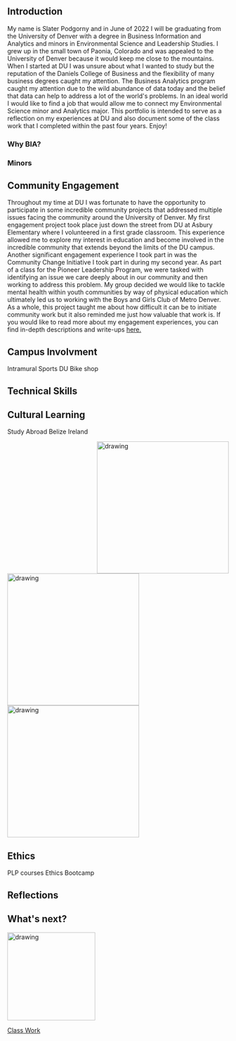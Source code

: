 ## Introduction

My name is Slater Podgorny and in June of 2022 I will be graduating from the University of Denver with a degree in Business Information and Analytics and minors in Environmental Science and Leadership Studies. I grew up in the small town of Paonia, Colorado and was appealed to the University of Denver because it would keep me close to the mountains. When I started at DU I was unsure about what I wanted to study but the reputation of the Daniels College of Business and the flexibility of many business degrees caught my attention. The Business Analytics program caught my attention due to the wild abundance of data today and the belief that data can help to address a lot of the world's problems. In an ideal world I would like to find a job that would allow me to connect my Environmental Science minor and Analytics major. This portfolio is intended to serve as a reflection on my experiences at DU and also document some of the class work that I completed within the past four years. Enjoy! 

### Why BIA? 
### Minors

## Community Engagement
Throughout my time at DU I was fortunate to have the opportunity to participate in some incredible community projects that addressed multiple issues facing the community around the University of Denver. My first engagement project took place just down the street from DU at Asbury Elementary where I volunteered in a first grade classroom. This experience allowed me to explore my interest in education and become involved in the incredible community that extends beyond the limits of the DU campus. Another significant engagement experience I took part in was the Community Change Initiative I took part in during my second year. As part of a class for the Pioneer Leadership Program, we were tasked with identifying an issue we care deeply about in our community and then working to address this problem. My group decided we would like to tackle mental health within youth communities by way of physical education which ultimately led us to working with the Boys and Girls Club of Metro Denver. As a whole, this project taught me about how difficult it can be to initiate community work but it also reminded me just how valuable that work is. If you would like to read more about my engagement experiences, you can find in-depth descriptions and write-ups [here.](https://github.com/spodgorny9/Community-Engagement)

## Campus Involvment
Intramural Sports 
DU Bike shop

## Technical Skills


## Cultural Learning 
Study Abroad
Belize 
Ireland


<img align = "right" src = "https://user-images.githubusercontent.com/98546888/160854860-5e44680e-684b-4ab0-84d3-135b213bbedf.jpeg" alt = "drawing" width = "300"/>
<img src = "https://user-images.githubusercontent.com/98546888/160854921-c3a1d1ab-7117-4583-aaa8-a1b9916f49bf.jpeg" alt = "drawing" width = "300"/> 
<img src = "https://user-images.githubusercontent.com/98546888/160854932-431b1dd4-f196-45b3-8829-a07480715417.jpeg" alt = "drawing" width = "300"/> 


## Ethics
PLP courses 
Ethics Bootcamp 

## Reflections

## What's next?
<img src="https://user-images.githubusercontent.com/98546888/156275233-bb93ad57-c4d8-4e90-94e7-684664b46057.JPG" alt="drawing" width="200"/>

[Class Work](https://github.com/spodgorny9/Class-Work)
<!--
**spodgorny9/spodgorny9** is a ✨ _special_ ✨ repository because its `README.md` (this file) appears on your GitHub profile.

Here are some ideas to get you started:

- 🔭 I’m currently working on ...
- 🌱 I’m currently learning ...
- 👯 I’m looking to collaborate on ...
- 🤔 I’m looking for help with ...
- 💬 Ask me about ...
- 📫 How to reach me: ...
- 😄 Pronouns: ...

- ⚡ Fun fact: ...
-->
